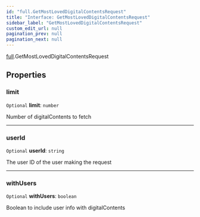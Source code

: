```yaml
---
id: "full.GetMostLovedDigitalContentsRequest"
title: "Interface: GetMostLovedDigitalContentsRequest"
sidebar_label: "GetMostLovedDigitalContentsRequest"
custom_edit_url: null
pagination_prev: null
pagination_next: null
---
```


[full](../namespaces/full.md).GetMostLovedDigitalContentsRequest

## Properties

### limit

 `Optional` **limit**: `number`

Number of digitalContents to fetch

___

### userId

 `Optional` **userId**: `string`

The user ID of the user making the request

___

### withUsers

 `Optional` **withUsers**: `boolean`

Boolean to include user info with digitalContents
